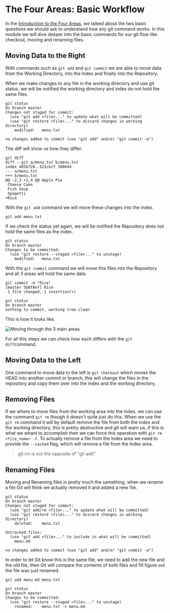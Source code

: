 # The Four Areas: Basic Workflow

In the [Introduction to the Four Areas](introducing_the_four_areas), we talked about the two basic questions we should ask to understand how any git command works. In this module we will dive deeper into the basic commands for our git flow like checkout, moving and renaming files.

## Moving Data to the Right

With commands such as `git add` and `git commit` we are able to move data from the Working Directory, into the Index and finally into the Repository.

When we make changes to any file in the working directory and use git status, we will be notified the working directory and index do not hold the same files.

```
git status
On branch master
Changes not staged for commit:
  (use "git add <file>..." to update what will be committed)
  (use "git restore <file>..." to discard changes in working directory)
	modified:   menu.txt

no changes added to commit (use "git add" and/or "git commit -a")
```

The diff will show us how they differ.

```
git diff
diff --git a/menu.txt b/menu.txt
index 485b728..521cbcf 100644
--- a/menu.txt
+++ b/menu.txt
@@ -2,3 +2,4 @@ Apple Pie
 Cheese Cake
 Fish Soup
 Spagetti
+Rice
```

With the `git add` command we will move these changes into the index.

```
git add menu.txt
```

If we check the status yet again, we will be notified the Repository does not hold the same files as the index.

```
git status
On branch master
Changes to be committed:
  (use "git restore --staged <file>..." to unstage)
	modified:   menu.txt
```

With the `git commit` command we will move this files into the Repository and all 3 areas will hold the same data.

```
git commit -m "Rice"
[master 5b8f8ef] Rice
 1 file changed, 1 insertion(+)
```

```
git status
On branch master
nothing to commit, working tree clean
```

This is how it looks like.

![Moving through the 3 main areas](https://i.imgur.com/aV8vtZW.png)


For all this steps we can check how each differs with the `git diff`command.

## Moving Data to the Left

One command to move data to the left is `git checkout` which moves the HEAD into another commit or branch, this will change the files in the repository and copy them over into the index and the working directory. 

## Removing Files

If we where to move files from the working area into the index, we can use the command `git rm` though it doesn't quite just do this. When we use the `git rm` command it will by default remove the file from both the index and the working directory, this is pretty destructive and git will warn us, if this is what we whant to accomplish then we can force this operation with `git rm <file_name> -f`. To actually remove a file from the Index area we need to provide the `--cached` flag, which will remove a file from the Index area.

> git rm is not the opposite of "git add"

## Renaming Files

Moving and Renaming files is pretty much the samething, when we rename a file Git will think we actually removed it and added a new file.


```
git status
On branch master
Changes not staged for commit:
  (use "git add/rm <file>..." to update what will be committed)
  (use "git restore <file>..." to discard changes in working directory)
	deleted:    menu.txt

Untracked files:
  (use "git add <file>..." to include in what will be committed)
	menu.md

no changes added to commit (use "git add" and/or "git commit -a")
```

In order to let Git know this is the same file, we need to add the new file and the old file, then Git will compare the contents of both files and fill figure out the file was just renamed.


```
git add menu.md menu.txt

git status
On branch master
Changes to be committed:
  (use "git restore --staged <file>..." to unstage)
	renamed:    menu.txt -> menu.md
```
